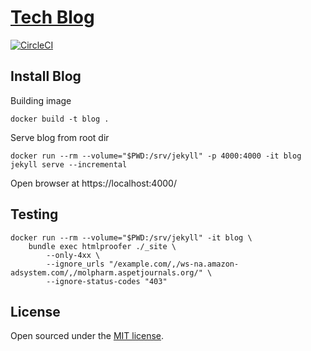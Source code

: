 # [Tech Blog](https://moiseevigor.github.io)

[![CircleCI](https://circleci.com/gh/moiseevigor/moiseevigor.github.io/tree/master.svg?style=svg)](https://circleci.com/gh/moiseevigor/moiseevigor.github.io/tree/master)

## Install Blog

Building image

```
docker build -t blog .
```

Serve blog from root dir

```
docker run --rm --volume="$PWD:/srv/jekyll" -p 4000:4000 -it blog jekyll serve --incremental
```

Open browser at https://localhost:4000/

## Testing

```
docker run --rm --volume="$PWD:/srv/jekyll" -it blog \
    bundle exec htmlproofer ./_site \
        --only-4xx \
        --ignore_urls "/example.com/,/ws-na.amazon-adsystem.com/,/molpharm.aspetjournals.org/" \
        --ignore-status-codes "403"
```


## License

Open sourced under the [MIT license](LICENSE.md).
